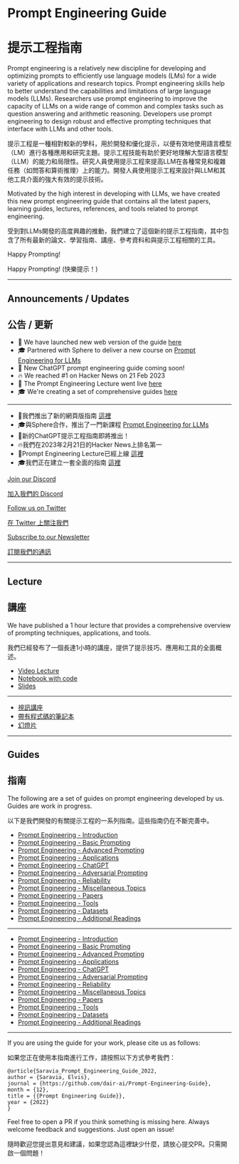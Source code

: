 # Prompt Engineering Guide

# 提示工程指南

Prompt engineering is a relatively new discipline for developing and optimizing prompts to efficiently use language models (LMs) for a wide variety of applications and research topics. Prompt engineering skills help to better understand the capabilities and limitations of large language models (LLMs). Researchers use prompt engineering to improve the capacity of LLMs on a wide range of common and complex tasks such as question answering and arithmetic reasoning. Developers use prompt engineering to design robust and effective prompting techniques that interface with LLMs and other tools.

提示工程是一種相對較新的學科，用於開發和優化提示，以便有效地使用語言模型（LM）進行各種應用和研究主題。提示工程技能有助於更好地理解大型語言模型（LLM）的能力和局限性。研究人員使用提示工程來提高LLM在各種常見和複雜任務（如問答和算術推理）上的能力。開發人員使用提示工程來設計與LLM和其他工具介面的強大有效的提示技術。

Motivated by the high interest in developing with LLMs, we have created this new prompt engineering guide that contains all the latest papers, learning guides, lectures, references, and tools related to prompt engineering. 

受到對LLMs開發的高度興趣的推動，我們建立了這個新的提示工程指南，其中包含了所有最新的論文、學習指南、講座、參考資料和與提示工程相關的工具。

Happy Prompting!

Happy Prompting! (快樂提示！)

---

## Announcements / Updates

## 公告 / 更新

- 🎉 We have launched new web version of the guide [here](https://www.promptingguide.ai/)
- 🎓 Partnered with Sphere to deliver a new course on [Prompt Engineering for LLMs](https://www.getsphere.com/cohorts/prompt-engineering-for-llms?source=github)
- 💬 New ChatGPT prompt engineering guide coming soon!
- 🔥 We reached #1 on Hacker News on 21 Feb 2023
- 🎉 The Prompt Engineering Lecture went live [here](https://youtu.be/dOxUroR57xs)
- 🎓 We're creating a set of comprehensive guides [here](#guides)


---

- 🎉我們推出了新的網頁版指南 [這裡](https://www.promptingguide.ai/)
- 🎓與Sphere合作，推出了一門新課程 [Prompt Engineering for LLMs](https://www.getsphere.com/cohorts/prompt-engineering-for-llms?source=github)
- 💬新的ChatGPT提示工程指南即將推出！
- 🔥我們在2023年2月21日的Hacker News上排名第一
- 🎉Prompt Engineering Lecture已經上線 [這裡](https://youtu.be/dOxUroR57xs)
- 🎓我們正在建立一套全面的指南 [這裡](#guides)

[Join our Discord](https://discord.gg/SKgkVT8BGJ)

[加入我們的 Discord](https://discord.gg/SKgkVT8BGJ)

[Follow us on Twitter](https://twitter.com/dair_ai)

[在 Twitter 上關注我們](https://twitter.com/dair_ai)

[Subscribe to our Newsletter](https://nlpnews.substack.com/)

[訂閱我們的通訊](https://nlpnews.substack.com/)

---

## Lecture

## 講座

We have published a 1 hour lecture that provides a comprehensive overview of prompting techniques, applications, and tools.

我們已經發布了一個長達1小時的講座，提供了提示技巧、應用和工具的全面概述。

- [Video Lecture](https://youtu.be/dOxUroR57xs)
- [Notebook with code](https://github.com/dair-ai/Prompt-Engineering-Guide/blob/main/notebooks/pe-lecture.ipynb)
- [Slides](https://github.com/dair-ai/Prompt-Engineering-Guide/blob/main/lecture/Prompt-Engineering-Lecture-Elvis.pdf)


---

- [視訊講座](https://youtu.be/dOxUroR57xs)
- [帶有程式碼的筆記本](https://github.com/dair-ai/Prompt-Engineering-Guide/blob/main/notebooks/pe-lecture.ipynb)
- [幻燈片](https://github.com/dair-ai/Prompt-Engineering-Guide/blob/main/lecture/Prompt-Engineering-Lecture-Elvis.pdf)

---

## Guides

## 指南

The following are a set of guides on prompt engineering developed by us. Guides are work in progress.  

以下是我們開發的有關提示工程的一系列指南。這些指南仍在不斷完善中。

- [Prompt Engineering - Introduction](/guides/prompts-intro.md)
- [Prompt Engineering - Basic Prompting](/guides/prompts-basic-usage.md)
- [Prompt Engineering - Advanced Prompting](/guides/prompts-advanced-usage.md)
- [Prompt Engineering - Applications](/guides/prompts-applications.md)
- [Prompt Engineering - ChatGPT](/guides/prompts-chatgpt.md)
- [Prompt Engineering - Adversarial Prompting](/guides/prompts-adversarial.md)
- [Prompt Engineering - Reliability](/guides/prompts-reliability.md)
- [Prompt Engineering - Miscellaneous Topics](/guides/prompts-miscellaneous.md)
- [Prompt Engineering - Papers](/pages/papers.mdx)
- [Prompt Engineering - Tools](/pages/tools.mdx)
- [Prompt Engineering - Datasets](/pages/datasets.mdx) 
- [Prompt Engineering - Additional Readings](/pages/readings.mdx)


---

- [Prompt Engineering - Introduction](/guides/prompts-intro.md)
- [Prompt Engineering - Basic Prompting](/guides/prompts-basic-usage.md)
- [Prompt Engineering - Advanced Prompting](/guides/prompts-advanced-usage.md)
- [Prompt Engineering - Applications](/guides/prompts-applications.md)
- [Prompt Engineering - ChatGPT](/guides/prompts-chatgpt.md)
- [Prompt Engineering - Adversarial Prompting](/guides/prompts-adversarial.md)
- [Prompt Engineering - Reliability](/guides/prompts-reliability.md)
- [Prompt Engineering - Miscellaneous Topics](/guides/prompts-miscellaneous.md)
- [Prompt Engineering - Papers](/pages/papers.mdx)
- [Prompt Engineering - Tools](/pages/tools.mdx)
- [Prompt Engineering - Datasets](/pages/datasets.mdx) 
- [Prompt Engineering - Additional Readings](/pages/readings.mdx)

---

If you are using the guide for your work, please cite us as follows:

如果您正在使用本指南進行工作，請按照以下方式參考我們：

```
@article{Saravia_Prompt_Engineering_Guide_2022,
author = {Saravia, Elvis},
journal = {https://github.com/dair-ai/Prompt-Engineering-Guide},
month = {12},
title = {{Prompt Engineering Guide}},
year = {2022}
}
```

Feel free to open a PR if you think something is missing here. Always welcome feedback and suggestions. Just open an issue!

隨時歡迎您提出意見和建議，如果您認為這裡缺少什麼，請放心提交PR。只需開啟一個問題！

